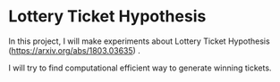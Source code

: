 # Lottery Ticket Hypothesis

In this project, I will make experiments about Lottery Ticket Hypothesis (https://arxiv.org/abs/1803.03635) .

I will try to find computational efficient way to generate winning tickets.
